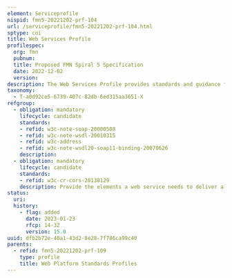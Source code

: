 ```yaml
---
element: Serviceprofile
nispid: fmn5-20221202-prf-104
url: /serviceprofile/fmn5-20221202-prf-104.html
sptype: coi
title: Web Services Profile
profilespec:
  org: fmn
  pubnum: 
  title: Proposed FMN Spiral 5 Specification
  date: 2022-12-02
  version: 
description: The Web Services Profile provides standards and guidance for transport-neutral mechanisms to address structured exchange of information in a decentralized, distributed environment via web services.
taxonomy:
  - T-a0d92ce5-6739-407c-82db-6ed315aa3651-X
refgroup:
  - obligation: mandatory
    lifecycle: candidate
    standards: 
    - refid: w3c-note-soap-20000508
    - refid: w3c-note-wsdl-20010315
    - refid: w3c-address
    - refid: w3c-note-wsdl20-soap11-binding-20070626
    description: 
  - obligation: mandatory
    lifecycle: candidate
    standards: 
    - refid: w3c-cr-cors-20130129
    description: Provide the elements a web service needs to deliver a suitable UI service, such as remote portlet functionality.
status:
  uri: 
  history: 
    - flag: added
      date: 2023-01-23
      rfcp: 14-32
      version: 15.0
uuid: dfb2b72e-40a1-43d2-8e28-7f786ca99c40
parents:
  - refid: fmn5-20221202-prf-109
    type: profile
    title: Web Platform Standards Profiles
---
```

